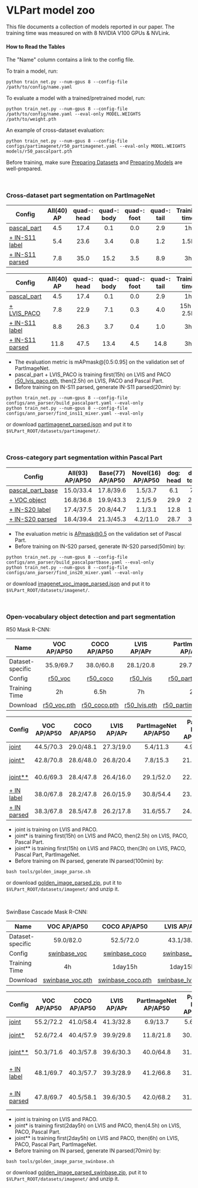 # VLPart model zoo

This file documents a collection of models reported in our paper.
The training time was measured on with 8 NVIDIA V100 GPUs & NVLink.

#### How to Read the Tables

The "Name" column contains a link to the config file. 

To train a model, run:

```
python train_net.py --num-gpus 8 --config-file /path/to/config/name.yaml
``` 

To evaluate a model with a trained/pretrained model, run:

```
python train_net.py --num-gpus 8 --config-file /path/to/config/name.yaml --eval-only MODEL.WEIGHTS /path/to/weight.pth
``` 

An example of cross-dataset evaluation: 
```
python train_net.py --num-gpus 8 --config-file configs/partimagenet/r50_partimagenet.yaml --eval-only MODEL.WEIGHTS models/r50_pascalpart.pth
``` 

Before training, make sure [Preparing Datasets](datasets) and [Preparing Models](models) are well-prepared.

<br>


### Cross-dataset part segmentation on PartImageNet

| Config                                                                                 | All(40) AP | quad-: head | quad-: body | quad-: foot | quad-: tail | Training time |                                                Download                                                 |
|----------------------------------------------------------------------------------------|:----------:|:-----------:|:-----------:|:-----------:|:-----------:|:-------------:|:-------------------------------------------------------------------------------------------------------:|
| [pascal_part](configs/pascal_part/r50_pascalpart.yaml)                                 |    4.5     |    17.4     |     0.1     |     0.0     |     2.9     |      1h       |          [model](https://github.com/PeizeSun/VLPart/releases/download/v0.1/r50_pascalpart.pth)          |
| [+ IN-S11 label](configs/partimagenet_ablation/r50_pascalpart_ins11.yaml)              |    5.4     |    23.6     |     3.4     |     0.8     |     1.2     |     1.5h      |       [model](https://github.com/PeizeSun/VLPart/releases/download/v0.1/r50_pascalpart_ins11.pth)       |
| [+ IN-S11 parsed](configs/partimagenet_ablation/r50_pascalpart_ins11_ins11parsed.yaml) |    7.8     |    35.0     |    15.2     |     3.5     |     8.9     |      3h       | [model](https://github.com/PeizeSun/VLPart/releases/download/v0.1/r50_pascalpart_ins11_ins11parsed.pth) |

| Config                                                                                           | All(40) AP | quad-: head | quad-: body | quad-: foot | quad-: tail | Training time |                                                     Download                                                      |
|--------------------------------------------------------------------------------------------------|:----------:|:-----------:|:-----------:|:-----------:|:-----------:|:-------------:|:-----------------------------------------------------------------------------------------------------------------:|
| [pascal_part](configs/pascal_part/r50_pascalpart.yaml)                                           |    4.5     |    17.4     |     0.1     |     0.0     |     2.9     |      1h       |               [model](https://github.com/PeizeSun/VLPart/releases/download/v0.1/r50_pascalpart.pth)               |
| [+ LVIS_PACO](configs/partimagenet_ablation/r50_lvis_paco_pascalpart.yaml)                       |    7.8     |    22.9     |     7.1     |     0.3     |     4.0     |  15h + 2.5h   |          [model](https://github.com/PeizeSun/VLPart/releases/download/v0.1/r50_lvis_paco_pascalpart.pth)          |
| [+ IN-S11 label](configs/partimagenet_ablation/r50_lvis_paco_pascalpart_ins11.yaml)              |    8.8     |    26.3     |     3.7     |     0.4     |     1.0     |      3h       |       [model](https://github.com/PeizeSun/VLPart/releases/download/v0.1/r50_lvis_paco_pascalpart_ins11.pth)       |
| [+ IN-S11 parsed](configs/partimagenet_ablation/r50_lvis_paco_pascalpart_ins11_ins11parsed.yaml) |    11.8    |    47.5     |     13.4    |     4.5     |     14.8    |      3h       | [model](https://github.com/PeizeSun/VLPart/releases/download/v0.1/r50_lvis_paco_pascalpart_ins11_ins11parsed.pth) |


- The evaluation metric is mAPmask@[0.5:0.95] on the validation set of PartImageNet.
- pascal_part + LVIS_PACO is training first(15h) on LVIS and PACO [r50_lvis_paco.pth](https://github.com/PeizeSun/VLPart/releases/download/v0.1/r50_lvis_coco.pth), then(2.5h) on LVIS, PACO and Pascal Part.
- Before training on IN-S11 parsed, generate IN-S11 parsed(20min) by:
```
python train_net.py --num-gpus 8 --config-file configs/ann_parser/build_pascalpart.yaml --eval-only
python train_net.py --num-gpus 8 --config-file configs/ann_parser/find_ins11_mixer.yaml --eval-only 
```
or download [partimagenet_parsed.json](https://github.com/PeizeSun/VLPart/releases/download/v0.1/partimagenet_parsed.json) and put it to `$VLPart_ROOT/datasets/partimagenet/`.

<br>


### Cross-category part segmentation within Pascal Part

| Config                                                                                        | All(93) AP/AP50 | Base(77) AP/AP50 | Novel(16) AP/AP50 | dog: head | dog: torso | dog: leg | dog: paw | dog: tail | Training time |                                                      Download                                                     |
|-----------------------------------------------------------------------------------------------|:---------------:|:----------------:|:-----------------:|:---------:|:----------:|:--------:|:--------:|:---------:|:-------------:|:-----------------------------------------------------------------------------------------------------------------:|
| [pascal_part_base](configs/pascal_part_ablation/r50_pascalpartbase.yaml)                      |    15.0/33.4    |    17.8/39.6     |      1.5/3.7      |    6.1    |    7.9     |   2.9    |   13.8   |    3.2    |      1h       |              [model](https://github.com/PeizeSun/VLPart/releases/download/v0.1/r50_pascalpartbase.pth)            |
| [+ VOC object](configs/pascal_part_ablation/r50_pascalpartbase_voc.yaml)                      |    16.8/36.8    |    19.9/43.3     |      2.1/5.9      |   29.9    |    22.6    |   3.2    |   12.4   |    2.1    |     1.5h      |            [model](https://github.com/PeizeSun/VLPart/releases/download/v0.1/r50_pascalpartbase_voc.pth)          |
| [+ IN-S20 label](configs/pascal_part_ablation/r50_pascalpartbase_voc_ins20.yaml)              |    17.4/37.5    |    20.8/44.7     |      1.1/3.1      |   12.8    |    17.8    |   2.0    |   5.9    |    0.9    |      3h       |         [model](https://github.com/PeizeSun/VLPart/releases/download/v0.1/r50_pascalpartbase_voc_ins20.pth)       |
| [+ IN-S20 parsed](configs/pascal_part_ablation/r50_pascalpartbase_voc_ins20_ins20parsed.yaml) |    18.4/39.4    |    21.3/45.3     |     4.2/11.0      |   28.7    |    34.8    |   17.2   |   5.7    |   14.3    |     4.5h      |   [model](https://github.com/PeizeSun/VLPart/releases/download/v0.1/r50_pascalpartbase_voc_ins20_ins20parsed.pth) |

- The evaluation metric is APmask@0.5 on the validation set of Pascal Part.
- Before training on IN-S20 parsed, generate IN-S20 parsed(50min) by:
```
python train_net.py --num-gpus 8 --config-file configs/ann_parser/build_pascalpartbase.yaml --eval-only
python train_net.py --num-gpus 8 --config-file configs/ann_parser/find_ins20_mixer.yaml --eval-only 
```
or download [imagenet_voc_image_parsed.json](https://github.com/PeizeSun/VLPart/releases/download/v0.1/imagenet_voc_image_parsed.json) and put it to `$VLPart_ROOT/datasets/imagenet/`.

<br>


### Open-vocabulary object detection and part segmentation

R50 Mask R-CNN:

| Name               |                                     VOC AP/AP50                                      |                                      COCO AP/AP50                                      |                                      LVIS AP/APr                                       |                                          PartImageNet AP/AP50                                          |                                        Pascal Part AP/AP50                                         |                                      PACO AP/AP50                                      |
|--------------------|:------------------------------------------------------------------------------------:|:--------------------------------------------------------------------------------------:|:--------------------------------------------------------------------------------------:|:------------------------------------------------------------------------------------------------------:|:--------------------------------------------------------------------------------------------------:|:--------------------------------------------------------------------------------------:|
| Dataset-specific   |                                      35.9/69.7                                       |                                       38.0/60.8                                        |                                       28.1/20.8                                        |                                               29.7/54.1                                                |                                             19.4/42.3                                              |                                       10.6/21.7                                        |
| Config             |                         [r50_voc](configs/voc/r50_voc.yaml)                          |                         [r50_coco](configs/coco/r50_coco.yaml)                         |                         [r50_lvis](configs/lvis/r50_lvis.yaml)                         |                     [r50_partimagenet](configs/partimagenet/r50_partimagenet.yaml)                     |                     [r50_pascalpart](configs/pascal_part/r50_pascalpart.yaml)                      |                         [r50_paco](configs/paco/r50_paco.yaml)                         |   
| Training Time      |                                          2h                                          |                                          6.5h                                          |                                           7h                                           |                                                   2h                                                   |                                                 1h                                                 |                                          7h                                            |
| Download           | [r50_voc.pth](https://github.com/PeizeSun/VLPart/releases/download/v0.1/r50_voc.pth) | [r50_coco.pth](https://github.com/PeizeSun/VLPart/releases/download/v0.1/r50_coco.pth) | [r50_lvis.pth](https://github.com/PeizeSun/VLPart/releases/download/v0.1/r50_lvis.pth) | [r50_partimagenet.pth](https://github.com/PeizeSun/VLPart/releases/download/v0.1/r50_partimagenet.pth) | [r50_pascalpart.pth](https://github.com/PeizeSun/VLPart/releases/download/v0.1/r50_pascalpart.pth) | [r50_paco.pth](https://github.com/PeizeSun/VLPart/releases/download/v0.1/r50_paco.pth) |


| Config                                                                             | VOC AP/AP50 | COCO AP/AP50 | LVIS AP/APr | PartImageNet AP/AP50 | Pascal Part AP/AP50 | PACO AP/AP50 | Training time |                                                       Download                                                        |
|------------------------------------------------------------------------------------|:-----------:|:------------:|:-----------:|:--------------------:|:-------------------:|:------------:|:-------------:|:---------------------------------------------------------------------------------------------------------------------:|
| [joint](configs/joint/r50_lvis_paco.yaml)                                          |  44.5/70.3  |  29.0/48.1   |  27.3/19.0  |       5.4/11.3       |      4.9/11.3       |   9.6/19.5   |      15h      |                 [model](https://github.com/PeizeSun/VLPart/releases/download/v0.1/r50_lvis_paco.pth)                  |
| [joint*](configs/joint/r50_lvis_paco_pascalpart.yaml)                              |  42.8/70.8  |  28.6/48.0   |  26.8/20.4  |       7.8/15.3       |      21.6/46.3      |   9.3/18.9   |  15h + 2.5h   |            [model](https://github.com/PeizeSun/VLPart/releases/download/v0.1/r50_lvis_paco_pascalpart.pth)            |
| [joint**](configs/joint/r50_lvis_paco_pascalpart_partimagenet.yaml)                |  40.6/69.3  |  28.4/47.8   |  26.4/16.0  |      29.1/52.0       |      22.6/47.8      |   9.3/18.9   |   15h + 3h    |     [model](https://github.com/PeizeSun/VLPart/releases/download/v0.1/r50_lvis_paco_pascalpart_partimagenet.pth)      |
| [+ IN label](configs/joint_in/r50_lvis_paco_pascalpart_partimagenet_in.yaml)       |  38.0/67.8  |  28.2/47.8   |  26.0/15.9  |      30.8/54.4       |      23.6/49.2      |   9.0/18.7   | 15h + 3h + 4h |    [model](https://github.com/PeizeSun/VLPart/releases/download/v0.1/r50_lvis_paco_pascalpart_partimagenet_in.pth)    |
| [+ IN parsed](configs/joint_in/r50_lvis_paco_pascalpart_partimagenet_inparsed.yaml) |  38.3/67.8  |  28.5/47.8   |  26.2/17.8  |      31.6/55.7       |      24.0/49.8      |   9.6/20.2   | 15h + 3h + 6h | [model](https://github.com/PeizeSun/VLPart/releases/download/v0.1/r50_lvis_paco_pascalpart_partimagenet_inparsed.pth) |


- joint is training on LVIS and PACO.
- joint* is training first(15h) on LVIS and PACO, then(2.5h) on LVIS, PACO, Pascal Part.
- joint** is training first(15h) on LVIS and PACO, then(3h) on LVIS, PACO, Pascal Part, PartImageNet.
- Before training on IN parsed, generate IN parsed(100min) by:
```
bash tools/golden_image_parse.sh
```
or download [golden_image_parsed.zip](https://github.com/PeizeSun/VLPart/releases/download/v0.1/golden_image_parsed.zip), put it to `$VLPart_ROOT/datasets/imagenet/` and unzip it.
 

<br>

SwinBase Cascade Mask R-CNN:

| Name              |                                              VOC AP/AP50                                               |                                               COCO AP/AP50                                               |                                               LVIS AP/APr                                                |                                                   PartImageNet AP/AP50                                                   |                                                 Pascal Part AP/AP50                                                  |                                               PACO AP/AP50                                               |
|-------------------|:------------------------------------------------------------------------------------------------------:|:--------------------------------------------------------------------------------------------------------:|:--------------------------------------------------------------------------------------------------------:|:------------------------------------------------------------------------------------------------------------------------:|:--------------------------------------------------------------------------------------------------------------------:|:--------------------------------------------------------------------------------------------------------:|
| Dataset-specific  |                                               59.0/82.0                                                |                                                52.5/72.0                                                 |                                                43.1/38.7                                                 |                                                        41.7/68.7                                                         |                                                      27.4/56.1                                                       |                                                15.2/29.4                                                 |
| Config            |                         [swinbase_voc](configs/coco/swinbase_cascade_voc.yaml)                         |                         [swinbase_coco](configs/coco/swinbase_cascade_coco.yaml)                         |                         [swinbase_lvis](configs/lvis/swinbase_cascade_lvis.yaml)                         |                     [swinbase_partimagenet](configs/partimagenet/swinbase_cascade_partimagenet.yaml)                     |                     [swinbase_pascal_part](configs/pascal_part/swinbase_cascade_pascalpart.yaml)                     |                         [swinbase_paco](configs/paco/swinbase_cascade_paco.yaml)                         |   
| Training Time     |                                                   4h                                                   |                                                 1day15h                                                  |                                                 1day15h                                                  |                             4.5h                                                                                         |                                                        1.5h                                                          |                                                  1day2h                                                  |
| Download          | [swinbase_voc.pth](https://github.com/PeizeSun/VLPart/releases/download/v0.1/swinbase_cascade_voc.pth) | [swinbase_coco.pth](https://github.com/PeizeSun/VLPart/releases/download/v0.1/swinbase_cascade_coco.pth) | [swinbase_lvis.pth](https://github.com/PeizeSun/VLPart/releases/download/v0.1/swinbase_cascade_lvis.pth) | [swinbase_partimagenet.pth](https://github.com/PeizeSun/VLPart/releases/download/v0.1/swinbase_cascade_partimagenet.pth) | [swinbase_pascalpart.pth](https://github.com/PeizeSun/VLPart/releases/download/v0.1/swinbase_cascade_pascalpart.pth) | [swinbase_paco.pth](https://github.com/PeizeSun/VLPart/releases/download/v0.1/swinbase_cascade_paco.pth) |


| Config                                                                                           | VOC AP/AP50 | COCO AP/AP50 | LVIS AP/APr | PartImageNet AP/AP50 | Pascal Part AP/AP50 | PACO AP/AP50 |   Training time   |                                                                    Download                                                                     |
|--------------------------------------------------------------------------------------------------|:-----------:|:------------:|:-----------:|:--------------------:|:-------------------:|:------------:|:-----------------:|:-----------------------------------------------------------------------------------------------------------------------------------------------:|
| [joint](configs/joint/swinbase_cascade_lvis_paco.yaml)                                           |  55.2/72.2  |  41.0/58.4   |  41.3/32.8  |       6.9/13.7       |      5.6/12.5       |  15.9/31.9   |      2day5h       |                        [model](https://github.com/PeizeSun/VLPart/releases/download/v0.1/swinbase_cascade_lvis_paco.pth)                        |
| [joint*](configs/joint/swinbase_cascade_lvis_paco_pascalpart.yaml)                               |  52.6/72.4  |  40.4/57.9   |  39.9/29.8  |      11.8/21.8       |      30.5/59.3      |  15.4/30.2   |   2day5h + 4.5h   |                  [model](https://github.com/PeizeSun/VLPart/releases/download/v0.1/swinbase_cascade_lvis_paco_pascalpart.pth)                   |
| [joint**](configs/joint/swinbase_cascade_lvis_paco_pascalpart_partimagenet.yaml)                 |  50.3/71.6  |  40.3/57.8   |  39.6/30.3  |      40.0/64.8       |      31.2/60.5      |  15.4/30.3   |    2day5h + 6h    |            [model](https://github.com/PeizeSun/VLPart/releases/download/v0.1/swinbase_cascade_lvis_paco_pascalpart_partimagenet.pth)            | 
| [+ IN label](configs/joint_in/swinbase_cascade_lvis_paco_pascalpart_partimagenet_in.yaml)        |  48.1/69.7  |  40.3/57.7   |  39.3/28.9  |      41.2/66.8       |      31.7/61.1      |  15.9/30.8   | 2day5h + 6h + 8h  |          [model](https://github.com/PeizeSun/VLPart/releases/download/v0.1/swinbase_cascade_lvis_paco_pascalpart_partimagenet_in.pth)           |
| [+ IN parsed](configs/joint_in/swinbase_cascade_lvis_paco_pascalpart_partimagenet_inparsed.yaml) |  47.8/69.7  |  40.5/58.1   |  39.6/30.5  |      42.0/68.2       |      31.9/61.6      |  15.6/30.6   | 2day5h + 6h + 20h |       [model](https://github.com/PeizeSun/VLPart/releases/download/v0.1/swinbase_cascade_lvis_paco_pascalpart_partimagenet_inparsed.pth)        |


- joint is training on LVIS and PACO.
- joint* is training first(2day5h) on LVIS and PACO, then(4.5h) on LVIS, PACO, Pascal Part.
- joint** is training first(2day5h) on LVIS and PACO, then(6h) on LVIS, PACO, Pascal Part, PartImageNet.
- Before training on IN parsed, generate IN parsed(70min) by:
```
bash tools/golden_image_parse_swinbase.sh
```
or download [golden_image_parsed_swinbase.zip](https://github.com/PeizeSun/VLPart/releases/download/v0.1/golden_image_parsed_swinbase.zip), put it to `$VLPart_ROOT/datasets/imagenet/` and unzip it.
 
